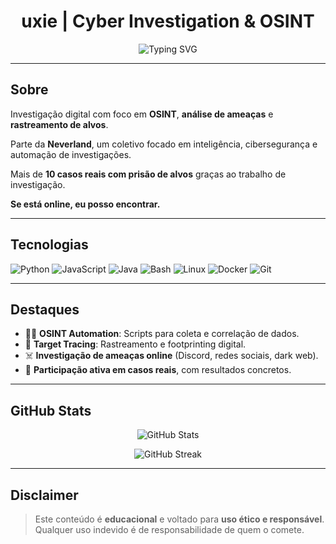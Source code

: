 <h1 align="center">uxie | Cyber Investigation & OSINT</h1>

<p align="center">
    <img src="https://readme-typing-svg.demolab.com?font=Fira+Code&size=22&pause=1000&center=true&width=500&lines=OSINT+%7C+Cyber+Investigation+%7C+Code;Tracking+digital+footprints;Part+of+Neverland;JavaScript+%7C+Java+%7C+Python" alt="Typing SVG" />
</p>

---

## Sobre

Investigação digital com foco em **OSINT**, **análise de ameaças** e **rastreamento de alvos**.

Parte da **Neverland**, um coletivo focado em inteligência, cibersegurança e automação de investigações.

Mais de **10 casos reais com prisão de alvos** graças ao trabalho de investigação.

**Se está online, eu posso encontrar.**

---

## Tecnologias

![Python](https://img.shields.io/badge/Python-3776AB?style=for-the-badge&logo=python&logoColor=white)
![JavaScript](https://img.shields.io/badge/JavaScript-F7DF1E?style=for-the-badge&logo=javascript&logoColor=black)
![Java](https://img.shields.io/badge/Java-007396?style=for-the-badge&logo=java&logoColor=white)
![Bash](https://img.shields.io/badge/Bash-4EAA25?style=for-the-badge&logo=gnu-bash&logoColor=white)
![Linux](https://img.shields.io/badge/Linux-FCC624?style=for-the-badge&logo=linux&logoColor=black)
![Docker](https://img.shields.io/badge/Docker-2496ED?style=for-the-badge&logo=docker&logoColor=white)
![Git](https://img.shields.io/badge/Git-F05032?style=for-the-badge&logo=git&logoColor=white)

---

## Destaques

- 🕵️‍♂️ **OSINT Automation**: Scripts para coleta e correlação de dados.
- 📡 **Target Tracing**: Rastreamento e footprinting digital.
- ☠️ **Investigação de ameaças online** (Discord, redes sociais, dark web).
- 📍 **Participação ativa em casos reais**, com resultados concretos.

---

## GitHub Stats

<p align="center">
  <img src="https://github-readme-stats.vercel.app/api?username=uxie&show_icons=true&theme=default&hide_border=true" alt="GitHub Stats" />
</p>

<p align="center">
  <img src="https://github-readme-streak-stats.demolab.com?user=uxie&theme=default&hide_border=true" alt="GitHub Streak" />
</p>

---

## Disclaimer

> Este conteúdo é **educacional** e voltado para **uso ético e responsável**.  
> Qualquer uso indevido é de responsabilidade de quem o comete.
